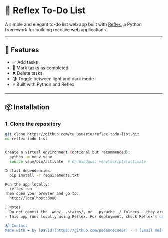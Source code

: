 # 📝 Reflex To-Do List

A simple and elegant to-do list web app built with [Reflex](https://reflex.dev), a Python framework for building reactive web applications.

---

## 🚀 Features

- ✅ Add tasks  
- 🔄 Mark tasks as completed  
- ❌ Delete tasks  
- 🌗 Toggle between light and dark mode  
- ⚡ Built with Python and Reflex

---

## 📦 Installation

### 1. Clone the repository

```bash
git clone https://github.com/tu_usuario/reflex-todo-list.git
cd reflex-todo-list


Create a virtual environment (optional but recommended):
  python -m venv venv
  source venv/bin/activate  # On Windows: venv\Scripts\activate

Install dependencies:
  pip install -r requirements.txt

Run the app locally:
  reflex run
Then open your browser and go to:
  http://localhost:3000

🛑 Notes
- Do not commit the .web/, .states/, or __pycache__/ folders — they are auto-generated.
- This app runs locally using Reflex. For deployment, check Reflex's documentation on hosting.

📬 Contact
Made with ❤️ by [David](https://github.com/padaonecoder) · 📧 [Email me](mailto:padaonecoder@gmail.com)

